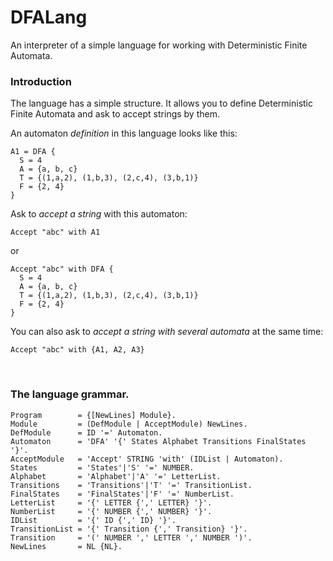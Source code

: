 # DFALang
An interpreter of a simple language for working with Deterministic Finite Automata.

### Introduction
The language has a simple structure. It allows you to define Deterministic Finite Automata and ask to accept strings by them.

An automaton *definition* in this language looks like this:

```
A1 = DFA {
  S = 4
  A = {a, b, c}
  T = {(1,a,2), (1,b,3), (2,c,4), (3,b,1)}
  F = {2, 4}
}
```
Ask to *accept a string* with this automaton: <br />
```
Accept "abc" with A1
```
or
```
Accept "abc" with DFA {
  S = 4
  A = {a, b, c}
  T = {(1,a,2), (1,b,3), (2,c,4), (3,b,1)}
  F = {2, 4}
}
```

You can also ask to *accept a string with several automata* at the same time:  <br />
```
Accept "abc" with {A1, A2, A3}
```
<br />

### The language grammar. <br />

```
Program        = {[NewLines] Module}.
Module         = (DefModule | AcceptModule) NewLines.
DefModule      = ID '=' Automaton.
Automaton      = 'DFA' '{' States Alphabet Transitions FinalStates '}'.
AcceptModule   = 'Accept' STRING 'with' (IDList | Automaton).
States         = 'States'|'S' '=' NUMBER.
Alphabet       = 'Alphabet'|'A' '=' LetterList.
Transitions    = 'Transitions'|'T' '=' TransitionList.
FinalStates    = 'FinalStates'|'F' '=' NumberList.
LetterList     = '{' LETTER {',' LETTER} '}'.
NumberList     = '{' NUMBER {',' NUMBER} '}'.
IDList         = '{' ID {',' ID} '}'.
TransitionList = '{' Transition {',' Transition} '}'.
Transition     = '(' NUMBER ',' LETTER ',' NUMBER ')'.
NewLines       = NL {NL}.
```
